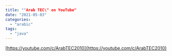```yaml
---
title: ""Arab TEC\" on YouTube"
date: "2021-05-03"
categories: 
  - "arabic"
tags: 
  - "java"
---
```


[https://youtube.com/c/ArabTEC2010](https://youtube.com/c/ArabTEC2010)
